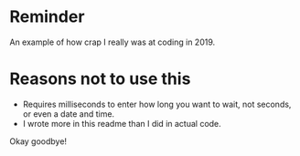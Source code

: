# Reminder
An example of how crap I really was at coding in 2019.
# Reasons not to use this
* Requires milliseconds to enter how long you want to wait, not seconds, or even a date and time.
* I wrote more in this readme than I did in actual code.

Okay goodbye!